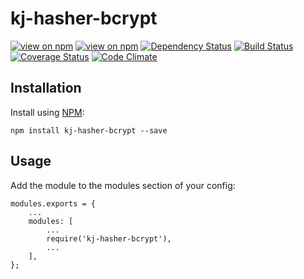 # kj-hasher-bcrypt
[![view on npm](http://img.shields.io/npm/v/kj-hasher-bcrypt.svg)](https://www.npmjs.org/package/kj-hasher-bcrypt)
[![view on npm](https://img.shields.io/npm/dm/kj-hasher-bcrypt.svg)](https://www.npmjs.org/package/kj-hasher-bcrypt)
[![Dependency Status](https://david-dm.org/ronelliott/kj-hasher-bcrypt.svg)](https://david-dm.org/ronelliott/kj-hasher-bcrypt)
[![Build Status](https://travis-ci.org/ronelliott/kj-hasher-bcrypt.png)](https://travis-ci.org/ronelliott/kj-hasher-bcrypt)
[![Coverage Status](https://coveralls.io/repos/ronelliott/kj-hasher-bcrypt/badge.svg?branch=master)](https://coveralls.io/r/ronelliott/kj-hasher-bcrypt?branch=master)
[![Code Climate](https://codeclimate.com/github/ronelliott/kj-hasher-bcrypt/badges/gpa.svg)](https://codeclimate.com/github/ronelliott/kj-hasher-bcrypt)


## Installation
Install using [NPM](https://github.com/isaacs/npm):

    npm install kj-hasher-bcrypt --save


## Usage
Add the module to the modules section of your config:

    modules.exports = {
        ...
        modules: [
            ...
            require('kj-hasher-bcrypt'),
            ...
        ],
    };
